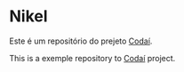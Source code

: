 # Nikel

Este é um repositório do prejeto [Codaí](https://plataforma.growdev.com.br/curso/codai).

This is a exemple repository to [Codaí](https://plataforma.growdev.com.br/curso/codai) project.
